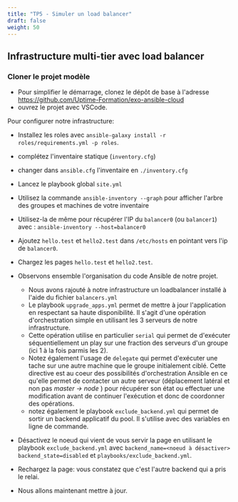 ```yaml
---
title: "TP5 - Simuler un load balancer" 
draft: false
weight: 50
---
```


## Infrastructure multi-tier avec load balancer

<!-- TODO: s'inspirer aussi de https://github.com/geerlingguy/ansible-for-devops/tree/master/deployments-rolling -->

### Cloner le projet modèle

- Pour simplifier le démarrage, clonez le dépôt de base à l'adresse <https://github.com/Uptime-Formation/exo-ansible-cloud>
- ouvrez le projet avec VSCode.

Pour configurer notre infrastructure:

- Installez les roles avec `ansible-galaxy install -r roles/requirements.yml -p roles`.

- complétez l'inventaire statique (`inventory.cfg`)
- changer dans `ansible.cfg` l'inventaire en `./inventory.cfg`

- Lancez le playbook global `site.yml`

- Utilisez la commande `ansible-inventory --graph` pour afficher l'arbre des groupes et machines de votre inventaire
- Utilisez-la de même pour récupérer l'IP du `balancer0` (ou `balancer1`) avec : `ansible-inventory --host=balancer0`
- Ajoutez `hello.test` et `hello2.test` dans `/etc/hosts` en pointant vers l'ip de `balancer0`.

- Chargez les pages `hello.test` et `hello2.test`.

- Observons ensemble l'organisation du code Ansible de notre projet.
  - Nous avons rajouté à notre infrastructure un loadbalancer installé à l'aide du fichier `balancers.yml`
  - Le playbook `upgrade_apps.yml` permet de mettre à jour l'application en respectant sa haute disponibilité. Il s'agit d'une opération d'orchestration simple en utilisant les 3 serveurs de notre infrastructure.
  - Cette opération utilise en particulier `serial` qui permet de d'exécuter séquentiellement un play sur une fraction des serveurs d'un groupe (ici 1 à la fois parmis les 2).
  - Notez également l'usage de `delegate` qui permet d'exécuter une tache sur une autre machine que le groupe initialement ciblé. Cette directive est au coeur des possibilités d'orchestration Ansible en ce qu'elle permet de contacter un autre serveur (déplacement latéral et non pas *master -> node* ) pour récupérer son état ou effectuer une modification avant de continuer l'exécution et donc de coordonner des opérations.
  - notez également le playbook `exclude_backend.yml` qui permet de sortir un backend applicatif du pool. Il s'utilise avec des variables en ligne de commande.
<!-- TODO: faire des vars_prompts ? -->

- Désactivez le noeud qui vient de vous servir la page en utilisant le playbook `exclude_backend.yml` avec `backend_name=<noeud à désactiver> backend_state=disabled` et `playbooks/exclude_backend.yml`.

- Rechargez la page: vous constatez que c'est l'autre backend qui a pris le relai.

- Nous allons maintenant mettre à jour.
